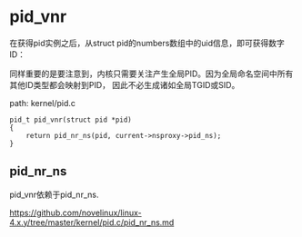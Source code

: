 pid_vnr
========================================

在获得pid实例之后，从struct pid的numbers数组中的uid信息，即可获得数字ID：

同样重要的是要注意到，内核只需要关注产生全局PID。因为全局命名空间中所有其他ID类型都会映射到PID，
因此不必生成诸如全局TGID或SID。

path: kernel/pid.c
```
pid_t pid_vnr(struct pid *pid)
{
    return pid_nr_ns(pid, current->nsproxy->pid_ns);
}
```

pid_nr_ns
----------------------------------------

pid_vnr依赖于pid_nr_ns.

https://github.com/novelinux/linux-4.x.y/tree/master/kernel/pid.c/pid_nr_ns.md
